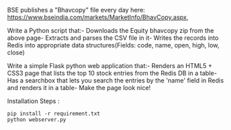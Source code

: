 BSE publishes a "Bhavcopy" file every day here: https://www.bseindia.com/markets/MarketInfo/BhavCopy.aspx,


Write a Python script that:- Downloads the Equity bhavcopy zip from the above page- Extracts and parses the CSV file in it- Writes the records into Redis into appropriate data structures(Fields: code, name, open, high, low, close)

Write a simple Flask python web application that:- Renders an HTML5 + CSS3 page that lists the top 10 stock entries from the Redis DB in a table- Has a searchbox that lets you search the entries by the 'name' field in Redis and renders it in a table- Make the page look nice!


Installation Steps :
```
pip install -r requirement.txt
python webserver.py
```
